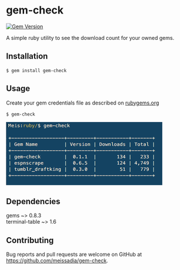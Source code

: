 # gem-check
[![Gem Version](https://badge.fury.io/rb/gem-check.svg)](https://badge.fury.io/rb/gem-check)

A simple ruby utility to see the download count for your owned gems.

## Installation

    $ gem install gem-check

## Usage

Create your gem credentials file as described on [rubygems.org](https://rubygems.org/profile/edit)
```
$ gem-check
```
![gem-check](./gem-check.png)

## Dependencies  
gems ~> 0.8.3  
terminal-table ~> 1.6

## Contributing

Bug reports and pull requests are welcome on GitHub at https://github.com/meissadia/gem-check.
